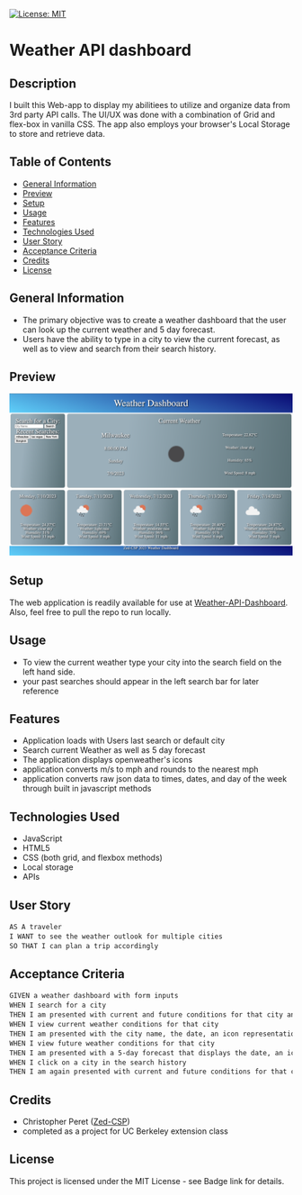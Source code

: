 [![License: MIT](https://img.shields.io/badge/License-MIT-yellow.svg)](https://opensource.org/licenses/MIT)
# Weather API dashboard

## Description
I built this Web-app to display my abilitiees to utilize and organize data from 3rd party API calls. The UI/UX was done with a combination of Grid and flex-box in vanilla CSS. The app also employs your browser's Local Storage to store and retrieve data. 

## Table of Contents
* [General Information](#general-information)
* [Preview](#preview)
* [Setup](#setup)
* [Usage](#usage)
* [Features](#features)
* [Technologies Used](#technologies-used)
* [User Story](#user-story)
* [Acceptance Criteria](#acceptance-criteria)
* [Credits](#credits)
* [License](#license)

## General Information
- The primary objective was to create a weather dashboard that the user can look up the current weather and 5 day forecast.
- Users have the ability to type in a city to view the current forecast, as well as to view and search from their search history.

## Preview
![Preview of the application](./assets/images/app-preview.png)

## Setup
The web application is readily available for use at [Weather-API-Dashboard](https://zed-csp.github.io/weather-API-Dashboard/). Also, feel free to pull the repo to run locally.

## Usage
- To view the current weather type your city into the search field on the left hand side.
- your past searches should appear in the left search bar for later reference

## Features
- Application loads with Users last search or default city
- Search current Weather as well as 5 day forecast 
- The application displays openweather's icons
- application converts m/s to mph and rounds to the nearest mph
- application converts raw json data to times, dates, and day of the week through built in javascript methods

## Technologies Used
- JavaScript
- HTML5
- CSS (both grid, and flexbox methods)
- Local storage
- APIs

## User Story
```md
AS A traveler
I WANT to see the weather outlook for multiple cities
SO THAT I can plan a trip accordingly
```

## Acceptance Criteria
```md
GIVEN a weather dashboard with form inputs
WHEN I search for a city
THEN I am presented with current and future conditions for that city and that city is added to the search history
WHEN I view current weather conditions for that city
THEN I am presented with the city name, the date, an icon representation of weather conditions, the temperature, the humidity, and the wind speed
WHEN I view future weather conditions for that city
THEN I am presented with a 5-day forecast that displays the date, an icon representation of weather conditions, the temperature, the wind speed, and the humidity
WHEN I click on a city in the search history
THEN I am again presented with current and future conditions for that city
```

## Credits
- Christopher Peret ([Zed-CSP](https://github.com/Zed-CSP))
- completed as a project for UC Berkeley extension class

## License 
This project is licensed under the MIT License - see Badge link for details.
